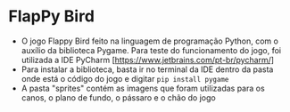 # FlapPy Bird

- O jogo Flappy Bird feito na linguagem de programação Python, com o auxílio da biblioteca Pygame. Para teste do funcionamento do jogo, foi utilizada a IDE PyCharm  [https://www.jetbrains.com/pt-br/pycharm/]
- Para instalar a biblioteca, basta ir no terminal da IDE dentro da pasta onde está o código do jogo e digitar ``pip install pygame`` 
- A pasta "sprites" contém as imagens que foram utilizadas para os canos, o plano de fundo, o pássaro e o chão do jogo
